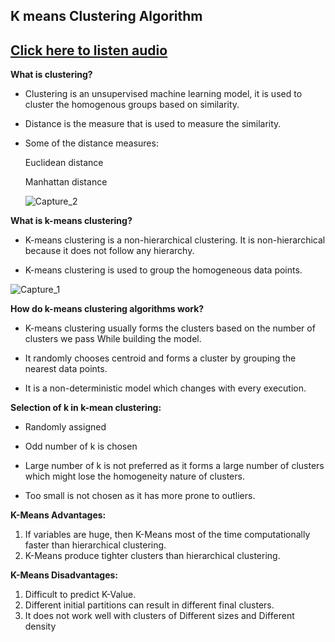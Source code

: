 ## K means Clustering Algorithm

## [Click here to listen audio](https://drive.google.com/file/d/1zTHcqio7PItHUYyxCRIL96IRjPdbSu0m/view?usp=sharing)



**What is clustering?**

- Clustering is an unsupervised machine learning model, it is used to cluster the homogenous groups based on similarity. 

- Distance is the measure that is used to measure the similarity.

- Some of the distance measures:

  Euclidean distance

  Manhattan distance 

  
  ![Capture_2](https://user-images.githubusercontent.com/79050917/135995626-eb7908b0-0e75-4828-ad5b-c61421949434.PNG)

 
**What is k-means clustering?**

- K-means clustering is a non-hierarchical clustering. It is non-hierarchical because it does not follow any hierarchy.

- K-means clustering is used to group the homogeneous data points.


![Capture_1](https://user-images.githubusercontent.com/79050917/135995656-42f3238c-faaf-4c52-b464-9d22e13577bf.PNG)



**How do k-means clustering algorithms work?**

- K-means clustering usually forms the clusters based on the number of clusters we pass 
While building the model.

- It randomly chooses centroid and forms a cluster by grouping the nearest data points.

- It is a non-deterministic model which changes with every execution.

**Selection of k in k-mean clustering:**

- Randomly assigned 

- Odd number of k is chosen

- Large number of k is not preferred as it forms a large number of clusters which might lose the homogeneity nature of clusters.

- Too small is not chosen as it has more prone to outliers.

**K-Means Advantages:**

1) If variables are huge, then  K-Means most of the time computationally faster than hierarchical clustering.
2) K-Means produce tighter clusters than hierarchical clustering.

**K-Means Disadvantages:**
1) Difficult to predict K-Value.
2) Different initial partitions can result in different final clusters.
3) It does not work well with clusters of Different sizes and Different density


